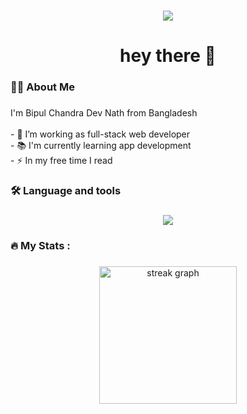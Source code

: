###

<div align="center">
  <img src="https://visitor-badge.laobi.icu/badge?page_id=maurodesouza.maurodesouza&"  />
</div>

###

<h1 align="center">hey there 👋</h1>

###

<h3 align="left">👩‍💻  About Me</h3>

###

<p align="left">I'm Bipul Chandra Dev Nath from Bangladesh<br><br>- 🔭 I’m working as  full-stack web developer<br>- 📚 I'm currently learning app development<br>- ⚡ In my free time I read</p>

###

<h3 align="left">🛠 Language and tools</h3>

###
<p align="center">
  <a href="https://skillicons.dev">
    <img src="https://skillicons.dev/icons?i=php,laravel,python,mern" />
  </a>
</p>

###

<h3 align="left">🔥   My Stats :</h3>

###

<div align="center">
  <img src="https://streak-stats.demolab.com?user=maurodesouza&locale=en&mode=daily&theme=dark&hide_border=false&border_radius=5&order=3" height="220" alt="streak graph"  />
</div>

###
